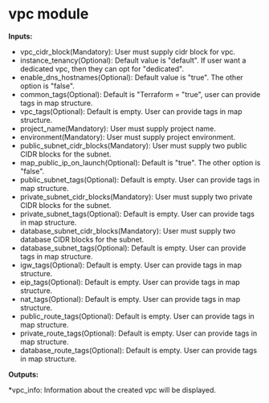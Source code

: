 #  vpc module

**Inputs:**

* vpc_cidr_block(Mandatory): User must supply cidr block for vpc.
* instance_tenancy(Optional): Default value is "default". If user want a dedicated vpc, then they can opt for "dedicated".
* enable_dns_hostnames(Optional): Default value is "true". The other option is "false".
* common_tags(Optional): Default is "Terraform = "true", user can provide tags in map structure.
* vpc_tags(Optional): Default is empty. User can provide tags in map structure.
* project_name(Mandatory): User must supply project name.
* environment(Mandatory): User must supply project environment.
* public_subnet_cidr_blocks(Mandatory): User must supply two public CIDR blocks for the subnet.
* map_public_ip_on_launch(Optional): Default is "true". The other option is "false".
* public_subnet_tags(Optional): Default is empty. User can provide tags in map structure.
* private_subnet_cidr_blocks(Mandatory): User must supply two private CIDR blocks for the subnet.
* private_subnet_tags(Optional): Default is empty. User can provide tags in map structure.
* database_subnet_cidr_blocks(Mandatory): User must supply two database CIDR blocks for the subnet.
* database_subnet_tags(Optional): Default is empty. User can provide tags in map structure.
* igw_tags(Optional): Default is empty. User can provide tags in map structure.
* eip_tags(Optional): Default is empty. User can provide tags in map structure.
* nat_tags(Optional): Default is empty. User can provide tags in map structure.
* public_route_tags(Optional): Default is empty. User can provide tags in map structure.
* private_route_tags(Optional): Default is empty. User can provide tags in map structure.
* database_route_tags(Optional): Default is empty. User can provide tags in map structure.


**Outputs:**

*vpc_info: Information about the created vpc will be displayed.